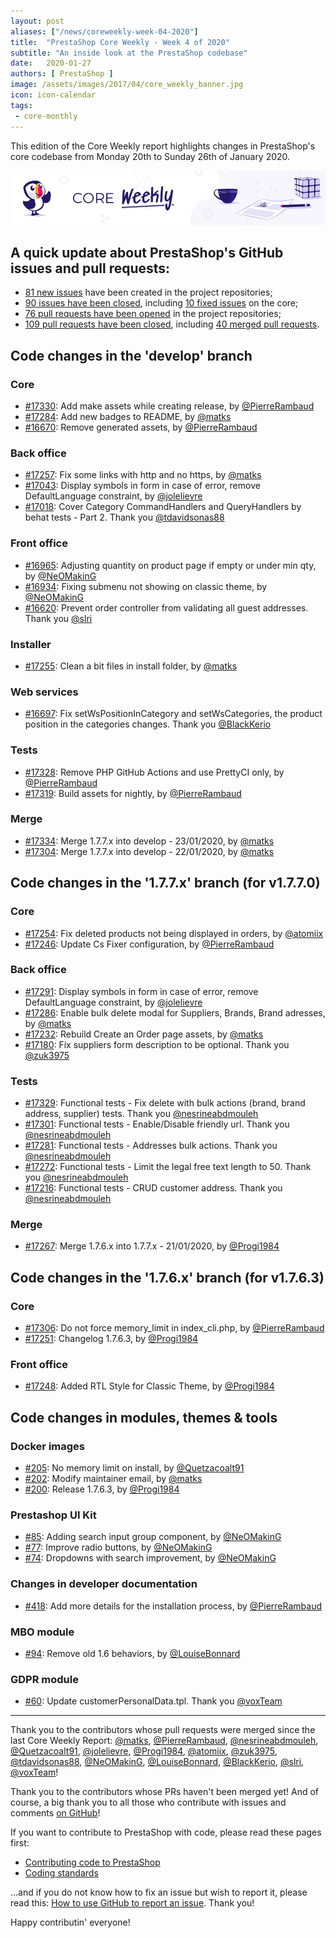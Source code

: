 ```yaml
---
layout: post
aliases: ["/news/coreweekly-week-04-2020"]
title:  "PrestaShop Core Weekly - Week 4 of 2020"
subtitle: "An inside look at the PrestaShop codebase"
date:   2020-01-27
authors: [ PrestaShop ]
image: /assets/images/2017/04/core_weekly_banner.jpg
icon: icon-calendar
tags:
 - core-monthly
---
```


This edition of the Core Weekly report highlights changes in PrestaShop's core codebase from Monday 20th to Sunday 26th of January 2020.

![Core Weekly banner](/assets/images/2018/12/banner-core-weekly.jpg)


## A quick update about PrestaShop's GitHub issues and pull requests:

- [81 new issues](https://github.com/search?q=org%3APrestaShop+is%3Apublic++-repo%3Aprestashop%2Fprestashop.github.io++is%3Aissue+created%3A2020-01-20..2020-01-26) have been created in the project repositories;
- [90 issues have been closed](https://github.com/search?q=org%3APrestaShop+is%3Apublic++-repo%3Aprestashop%2Fprestashop.github.io++is%3Aissue+closed%3A2020-01-20..2020-01-26), including [10 fixed issues](https://github.com/search?q=org%3APrestaShop+is%3Apublic++-repo%3Aprestashop%2Fprestashop.github.io++is%3Aissue+label%3Afixed+closed%3A2020-01-20..2020-01-26) on the core;
- [76 pull requests have been opened](https://github.com/search?q=org%3APrestaShop+is%3Apublic++-repo%3Aprestashop%2Fprestashop.github.io++is%3Apr+created%3A2020-01-20..2020-01-26) in the project repositories;
- [109 pull requests have been closed](https://github.com/search?q=org%3APrestaShop+is%3Apublic++-repo%3Aprestashop%2Fprestashop.github.io++is%3Apr+closed%3A2020-01-20..2020-01-26), including [40 merged pull requests](https://github.com/search?q=org%3APrestaShop+is%3Apublic++-repo%3Aprestashop%2Fprestashop.github.io++is%3Apr+merged%3A2020-01-20..2020-01-26).


## Code changes in the 'develop' branch


### Core
* [#17330](https://github.com/PrestaShop/PrestaShop/pull/17330): Add make assets while creating release, by [@PierreRambaud](https://github.com/PierreRambaud)
* [#17284](https://github.com/PrestaShop/PrestaShop/pull/17284): Add new badges to README, by [@matks](https://github.com/matks)
* [#16670](https://github.com/PrestaShop/PrestaShop/pull/16670): Remove generated assets, by [@PierreRambaud](https://github.com/PierreRambaud)


### Back office
* [#17257](https://github.com/PrestaShop/PrestaShop/pull/17257): Fix some links with http and no https, by [@matks](https://github.com/matks)
* [#17043](https://github.com/PrestaShop/PrestaShop/pull/17043): Display symbols in form in case of error, remove DefaultLanguage constraint, by [@jolelievre](https://github.com/jolelievre)
* [#17018](https://github.com/PrestaShop/PrestaShop/pull/17018): Cover Category CommandHandlers and QueryHandlers by behat tests  - Part 2. Thank you [@tdavidsonas88](https://github.com/tdavidsonas88)


### Front office
* [#16965](https://github.com/PrestaShop/PrestaShop/pull/16965): Adjusting quantity on product page if empty or under min qty, by [@NeOMakinG](https://github.com/NeOMakinG)
* [#16934](https://github.com/PrestaShop/PrestaShop/pull/16934): Fixing submenu not showing on classic theme, by [@NeOMakinG](https://github.com/NeOMakinG)
* [#16620](https://github.com/PrestaShop/PrestaShop/pull/16620): Prevent order controller from validating all guest addresses. Thank you [@slri](https://github.com/slri)


### Installer
* [#17255](https://github.com/PrestaShop/PrestaShop/pull/17255): Clean a bit files in install folder, by [@matks](https://github.com/matks)


### Web services
* [#16697](https://github.com/PrestaShop/PrestaShop/pull/16697): Fix setWsPositionInCategory and setWsCategories, the product position in the categories changes. Thank you [@BlackKerio](https://github.com/BlackKerio)


### Tests
* [#17328](https://github.com/PrestaShop/PrestaShop/pull/17328): Remove PHP GitHub Actions and use PrettyCI only, by [@PierreRambaud](https://github.com/PierreRambaud)
* [#17319](https://github.com/PrestaShop/PrestaShop/pull/17319): Build assets for nightly, by [@PierreRambaud](https://github.com/PierreRambaud)


### Merge
* [#17334](https://github.com/PrestaShop/PrestaShop/pull/17334): Merge 1.7.7.x into develop - 23/01/2020, by [@matks](https://github.com/matks)
* [#17304](https://github.com/PrestaShop/PrestaShop/pull/17304): Merge 1.7.7.x into develop - 22/01/2020, by [@matks](https://github.com/matks)


## Code changes in the '1.7.7.x' branch (for v1.7.7.0)


### Core
* [#17254](https://github.com/PrestaShop/PrestaShop/pull/17254): Fix deleted products not being displayed in orders, by [@atomiix](https://github.com/atomiix)
* [#17246](https://github.com/PrestaShop/PrestaShop/pull/17246): Update Cs Fixer configuration, by [@PierreRambaud](https://github.com/PierreRambaud)


### Back office
* [#17291](https://github.com/PrestaShop/PrestaShop/pull/17291): Display symbols in form in case of error, remove DefaultLanguage constraint, by [@jolelievre](https://github.com/jolelievre)
* [#17286](https://github.com/PrestaShop/PrestaShop/pull/17286): Enable bulk delete modal for Suppliers, Brands, Brand adresses, by [@matks](https://github.com/matks)
* [#17232](https://github.com/PrestaShop/PrestaShop/pull/17232):  Rebuild Create an Order page assets, by [@matks](https://github.com/matks)
* [#17180](https://github.com/PrestaShop/PrestaShop/pull/17180): Fix suppliers form description to be optional. Thank you [@zuk3975](https://github.com/zuk3975)


### Tests
* [#17329](https://github.com/PrestaShop/PrestaShop/pull/17329): Functional tests - Fix delete with bulk actions (brand, brand address, supplier) tests. Thank you [@nesrineabdmouleh](https://github.com/nesrineabdmouleh)
* [#17301](https://github.com/PrestaShop/PrestaShop/pull/17301): Functional tests - Enable/Disable friendly url. Thank you [@nesrineabdmouleh](https://github.com/nesrineabdmouleh)
* [#17281](https://github.com/PrestaShop/PrestaShop/pull/17281): Functional tests - Addresses bulk actions. Thank you [@nesrineabdmouleh](https://github.com/nesrineabdmouleh)
* [#17272](https://github.com/PrestaShop/PrestaShop/pull/17272): Functional tests - Limit the legal free text length to 50. Thank you [@nesrineabdmouleh](https://github.com/nesrineabdmouleh)
* [#17216](https://github.com/PrestaShop/PrestaShop/pull/17216): Functional tests - CRUD customer address. Thank you [@nesrineabdmouleh](https://github.com/nesrineabdmouleh)


### Merge
* [#17267](https://github.com/PrestaShop/PrestaShop/pull/17267): Merge 1.7.6.x into 1.7.7.x - 21/01/2020, by [@Progi1984](https://github.com/Progi1984)


## Code changes in the '1.7.6.x' branch (for v1.7.6.3)


### Core
* [#17306](https://github.com/PrestaShop/PrestaShop/pull/17306): Do not force memory_limit in index_cli.php, by [@PierreRambaud](https://github.com/PierreRambaud)
* [#17251](https://github.com/PrestaShop/PrestaShop/pull/17251): Changelog 1.7.6.3, by [@Progi1984](https://github.com/Progi1984)


### Front office
* [#17248](https://github.com/PrestaShop/PrestaShop/pull/17248): Added RTL Style for Classic Theme, by [@Progi1984](https://github.com/Progi1984)


## Code changes in modules, themes & tools


### Docker images
* [#205](https://github.com/PrestaShop/docker/pull/205): No memory limit on install, by [@Quetzacoalt91](https://github.com/Quetzacoalt91)
* [#202](https://github.com/PrestaShop/docker/pull/202): Modify maintainer email, by [@matks](https://github.com/matks)
* [#200](https://github.com/PrestaShop/docker/pull/200): Release 1.7.6.3, by [@Progi1984](https://github.com/Progi1984)


### Prestashop UI Kit
* [#85](https://github.com/PrestaShop/prestashop-ui-kit/pull/85): Adding search input group component, by [@NeOMakinG](https://github.com/NeOMakinG)
* [#77](https://github.com/PrestaShop/prestashop-ui-kit/pull/77): Improve radio buttons, by [@NeOMakinG](https://github.com/NeOMakinG)
* [#74](https://github.com/PrestaShop/prestashop-ui-kit/pull/74): Dropdowns with search improvement, by [@NeOMakinG](https://github.com/NeOMakinG)


### Changes in developer documentation
* [#418](https://github.com/PrestaShop/docs/pull/418): Add more details for the installation process, by [@PierreRambaud](https://github.com/PierreRambaud)


### MBO module
* [#94](https://github.com/PrestaShop/ps_mbo/pull/94): Remove old 1.6 behaviors, by [@LouiseBonnard](https://github.com/LouiseBonnard)


### GDPR module
* [#60](https://github.com/PrestaShop/psgdpr/pull/60): Update customerPersonalData.tpl. Thank you [@voxTeam](https://github.com/voxTeam)


<hr />

Thank you to the contributors whose pull requests were merged since the last Core Weekly Report: [@matks](https://github.com/matks), [@PierreRambaud](https://github.com/PierreRambaud), [@nesrineabdmouleh](https://github.com/nesrineabdmouleh), [@Quetzacoalt91](https://github.com/Quetzacoalt91), [@jolelievre](https://github.com/jolelievre), [@Progi1984](https://github.com/Progi1984), [@atomiix](https://github.com/atomiix), [@zuk3975](https://github.com/zuk3975), [@tdavidsonas88](https://github.com/tdavidsonas88), [@NeOMakinG](https://github.com/NeOMakinG), [@LouiseBonnard](https://github.com/LouiseBonnard), [@BlackKerio](https://github.com/BlackKerio), [@slri](https://github.com/slri), [@voxTeam](https://github.com/voxTeam)!

Thank you to the contributors whose PRs haven't been merged yet! And of course, a big thank you to all those who contribute with issues and comments [on GitHub](https://github.com/PrestaShop/PrestaShop)!

If you want to contribute to PrestaShop with code, please read these pages first:

 * [Contributing code to PrestaShop](https://devdocs.prestashop.com/1.7/contribute/contribution-guidelines/)
 * [Coding standards](https://devdocs.prestashop.com/1.7/development/coding-standards/)

...and if you do not know how to fix an issue but wish to report it, please read this: [How to use GitHub to report an issue](https://devdocs.prestashop.com/1.7/contribute/contribute-reporting-issues/). Thank you!

Happy contributin' everyone!

